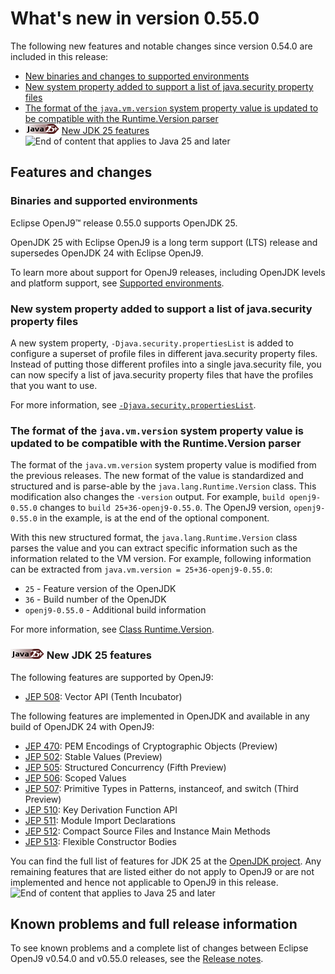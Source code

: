 <!--
* Copyright (c) 2017, 2025 IBM Corp. and others
*
* This program and the accompanying materials are made
* available under the terms of the Eclipse Public License 2.0
* which accompanies this distribution and is available at
* https://www.eclipse.org/legal/epl-2.0/ or the Apache
* License, Version 2.0 which accompanies this distribution and
* is available at https://www.apache.org/licenses/LICENSE-2.0.
*
* This Source Code may also be made available under the
* following Secondary Licenses when the conditions for such
* availability set forth in the Eclipse Public License, v. 2.0
* are satisfied: GNU General Public License, version 2 with
* the GNU Classpath Exception [1] and GNU General Public
* License, version 2 with the OpenJDK Assembly Exception [2].
*
* [1] https://www.gnu.org/software/classpath/license.html
* [2] https://openjdk.org/legal/assembly-exception.html
*
* SPDX-License-Identifier: EPL-2.0 OR Apache-2.0 OR GPL-2.0-only WITH Classpath-exception-2.0 OR GPL-2.0-only WITH OpenJDK-assembly-exception-1.0
-->

# What's new in version 0.55.0

The following new features and notable changes since version 0.54.0 are included in this release:

- [New binaries and changes to supported environments](#binaries-and-supported-environments)
- [New system property added to support a list of java.security property files](#new-system-property-added-to-support-a-list-of-javasecurity-property-files)
- [The format of the `java.vm.version` system property value is updated to be compatible with the Runtime.Version parser](#the-format-of-the-javavmversion-system-property-value-is-updated-to-be-compatible-with-the-runtimeversion-parser)
- ![Start of content that applies to Java 24 and later](cr/java25plus.png) [New JDK 25 features](#new-jdk-25-features) ![End of content that applies to Java 25 and later](cr/java_close.png)

## Features and changes

### Binaries and supported environments

Eclipse OpenJ9&trade; release 0.55.0 supports OpenJDK 25.

OpenJDK 25 with Eclipse OpenJ9 is a long term support (LTS) release and supersedes OpenJDK 24 with Eclipse OpenJ9.

To learn more about support for OpenJ9 releases, including OpenJDK levels and platform support, see [Supported environments](openj9_support.md).

### New system property added to support a list of java.security property files

A new system property, `-Djava.security.propertiesList` is added to configure a superset of profile files in different java.security property files. Instead of putting those different profiles into a single java.security file, you can now specify a list of java.security property files that have the profiles that you want to use.

For more information, see [`-Djava.security.propertiesList`](djavasecuritypropertieslist.md).

### The format of the `java.vm.version` system property value is updated to be compatible with the Runtime.Version parser

The format of the `java.vm.version` system property value is modified from the previous releases. The new format of the value is standardized and structured and is parse-able by the `java.lang.Runtime.Version` class. This modification also changes the `-version` output. For example, `build openj9-0.55.0` changes to `build 25+36-openj9-0.55.0`. The OpenJ9 version, `openj9-0.55.0` in the example, is at the end of the optional component.

With this new structured format, the `java.lang.Runtime.Version` class parses the value and you can extract specific information such as the information related to the VM version. For example, following information can be extracted from `java.vm.version = 25+36-openj9-0.55.0`:

- `25` - Feature version of the OpenJDK
- `36` - Build number of the OpenJDK
- `openj9-0.55.0` - Additional build information

For more information, see [Class Runtime.Version](https://docs.oracle.com/en/java/javase/25/docs/api/java.base/java/lang/Runtime.Version.html).

### ![Start of content that applies to Java 25 and later](cr/java25plus.png) New JDK 25 features

The following features are supported by OpenJ9:

- [JEP 508](https://openjdk.java.net/jeps/508): Vector API (Tenth Incubator)

The following features are implemented in OpenJDK and available in any build of OpenJDK 24 with OpenJ9:

- [JEP 470](https://openjdk.java.net/jeps/470): PEM Encodings of Cryptographic Objects (Preview)
- [JEP 502](https://openjdk.java.net/jeps/502): Stable Values (Preview)
- [JEP 505](https://openjdk.java.net/jeps/505): Structured Concurrency (Fifth Preview)
- [JEP 506](https://openjdk.java.net/jeps/506): Scoped Values
- [JEP 507](https://openjdk.java.net/jeps/507): Primitive Types in Patterns, instanceof, and switch (Third Preview)
- [JEP 510](https://openjdk.java.net/jeps/510): Key Derivation Function API
- [JEP 511](https://openjdk.java.net/jeps/511): Module Import Declarations
- [JEP 512](https://openjdk.java.net/jeps/512): Compact Source Files and Instance Main Methods
- [JEP 513](https://openjdk.java.net/jeps/513): Flexible Constructor Bodies

You can find the full list of features for JDK 25 at the [OpenJDK project](https://openjdk.org/projects/jdk/25/).
Any remaining features that are listed either do not apply to OpenJ9 or are not implemented and hence not applicable to OpenJ9 in this release. ![End of content that applies to Java 25 and later](cr/java_close.png)

## Known problems and full release information

To see known problems and a complete list of changes between Eclipse OpenJ9 v0.54.0 and v0.55.0 releases, see the [Release notes](https://github.com/eclipse-openj9/openj9/blob/master/doc/release-notes/0.55/0.55.md).

<!-- ==== END OF TOPIC ==== version0.55.md ==== -->
